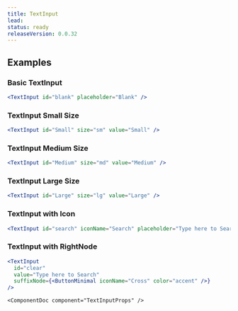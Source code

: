 ```yaml
---
title: TextInput
lead: 
status: ready
releaseVersion: 0.0.32
---
```


## Examples

### Basic TextInput

```.jsx
<TextInput id="blank" placeholder="Blank" />
```

### TextInput Small Size

```.jsx
<TextInput id="Small" size="sm" value="Small" />
```
### TextInput Medium Size
```.jsx
<TextInput id="Medium" size="md" value="Medium" />
```
### TextInput Large Size
```.jsx
<TextInput id="Large" size="lg" value="Large" />
```

### TextInput with Icon

```.jsx
<TextInput id="search" iconName="Search" placeholder="Type here to Search" />
```

### TextInput with RightNode

```.jsx
<TextInput 
  id="clear" 
  value="Type here to Search" 
  suffixNode={<ButtonMinimal iconName="Cross" color="accent" />}
/>
```

```!jsx
<ComponentDoc component="TextInputProps" />
```
